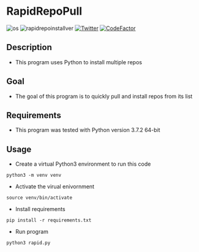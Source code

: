 # RapidRepoPull

![os](https://img.shields.io/badge/OS-Linux,%20macOS-yellow.svg)
![rapidrepoinstallver](https://img.shields.io/badge/version-1.0.0-red.svg)
[![Twitter](https://img.shields.io/badge/twitter-@xtbalz-blue.svg)](https://twitter.com/xtbalz)
[![CodeFactor](https://www.codefactor.io/repository/github/tbalz2319/rapidrepopull/badge)](https://www.codefactor.io/repository/github/tbalz2319/rapidrepopull)

## Description

- This program uses Python to install multiple repos

## Goal

- The goal of this program is to quickly pull and install repos from its list

## Requirements

- This program was tested with Python version 3.7.2 64-bit

## Usage

- Create a virtual Python3 environment to run this code

```python3 -m venv venv```

- Activate the virual enivornment

```source venv/bin/activate```

- Install requirements

```pip install -r requirements.txt```

- Run program

```python3 rapid.py```
